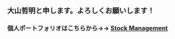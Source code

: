 ### 大山哲明と申します。よろしくお願いします！

#### 個人ポートフォリオはこちらから→→ [Stock Management](https://github.com/ooyama-github/Stock-Management)

<!--
**ooyama-github/ooyama-github** is a ✨ _special_ ✨ repository because its `README.md` (this file) appears on your GitHub profile.

Here are some ideas to get you started:

- 🔭 I’m currently working on ...
- 🌱 I’m currently learning ...
- 👯 I’m looking to collaborate on ...
- 🤔 I’m looking for help with ...
- 💬 Ask me about ...
- 📫 How to reach me: ...
- 😄 Pronouns: ...
- ⚡ Fun fact: ...
-->
